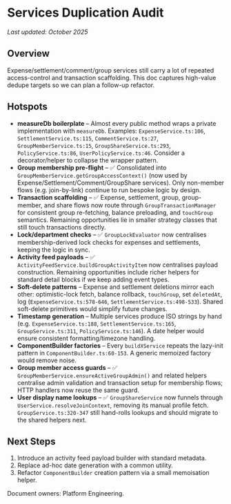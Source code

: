 # Services Duplication Audit

_Last updated: October 2025_

## Overview

Expense/settlement/comment/group services still carry a lot of repeated access-control and transaction scaffolding. This doc captures high-value dedupe targets so we can plan a follow-up refactor.

## Hotspots

- **measureDb boilerplate** – Almost every public method wraps a private implementation with `measureDb`. Examples: `ExpenseService.ts:106`, `SettlementService.ts:115`, `CommentService.ts:27`, `GroupMemberService.ts:15`, `GroupShareService.ts:293`, `PolicyService.ts:86`, `UserPolicyService.ts:46`. Consider a decorator/helper to collapse the wrapper pattern.
- **Group membership pre-flight** – ✅ Consolidated into `GroupMemberService.getGroupAccessContext()` (now used by Expense/Settlement/Comment/GroupShare services). Only non-member flows (e.g. join-by-link) continue to run bespoke logic by design.
- **Transaction scaffolding** – ✅ Expense, settlement, group, group-member, and share flows now route through `GroupTransactionManager` for consistent group re-fetching, balance preloading, and `touchGroup` semantics. Remaining opportunities lie in smaller strategy classes that still touch transactions directly.
- **Lock/department checks** – ✅ `GroupLockEvaluator` now centralises membership-derived lock checks for expenses and settlements, keeping the logic in sync.
- **Activity feed payloads** – ✅ `ActivityFeedService.buildGroupActivityItem` now centralises payload construction. Remaining opportunities include richer helpers for standard detail blocks if we keep adding event types.
- **Soft-delete patterns** – Expense and settlement deletions mirror each other: optimistic-lock fetch, balance rollback, `touchGroup`, set `deletedAt`, log (`ExpenseService.ts:578-646`, `SettlementService.ts:498-533`). Shared soft-delete primitives would simplify future changes.
- **Timestamp generation** – Multiple services produce ISO strings by hand (e.g. `ExpenseService.ts:188`, `SettlementService.ts:165`, `GroupService.ts:311`, `PolicyService.ts:146`). A date helper would ensure consistent formatting/timezone handling.
- **ComponentBuilder factories** – Every `buildXService` repeats the lazy-init pattern in `ComponentBuilder.ts:60-153`. A generic memoized factory would remove noise.
- **Group member access guards** – ✅ `GroupMemberService.ensureActiveGroupAdmin()` and related helpers centralise admin validation and transaction setup for membership flows; HTTP handlers now reuse the same guard.
- **User display name lookups** – ✅ `GroupShareService` now funnels through `UserService.resolveJoinContext`, removing its manual profile fetch. `GroupService.ts:320-347` still hand-rolls lookups and should migrate to the shared helpers next.

## Next Steps

1. Introduce an activity feed payload builder with standard metadata.
2. Replace ad-hoc date generation with a common utility.
3. Refactor `ComponentBuilder` creation pattern via a small memoisation helper.

Document owners: Platform Engineering.
